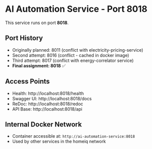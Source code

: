 # AI Automation Service - Port 8018

This service runs on port **8018**.

## Port History
- Originally planned: 8011 (conflict with electricity-pricing-service)
- Second attempt: 8016 (conflict - cached in docker image)
- Third attempt: 8017 (conflict with energy-correlator service)
- **Final assignment: 8018** ✅

## Access Points
- Health: http://localhost:8018/health
- Swagger UI: http://localhost:8018/docs
- ReDoc: http://localhost:8018/redoc
- API Base: http://localhost:8018/api

## Internal Docker Network
- Container accessible at: `http://ai-automation-service:8018`
- Used by other services in the homeiq network

